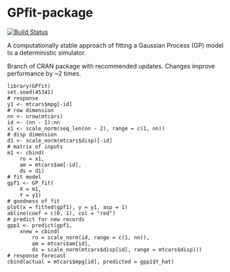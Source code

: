 # GPfit-package

[![Build Status](https://travis-ci.org/CSJCampbell/GPfit-package.svg?branch=master)](https://travis-ci.org/CSJCampbell/GPfit-package)

A computationally stable approach of fitting a Gaussian Process (GP) model to a deterministic simulator. 

Branch of CRAN package with recommended updates. Changes improve performance by ~2 times.

```{r}
library(GPfit)
set.seed(45341)
# response
y1 <- mtcars$mpg[-id]
# row dimension
nn <- nrow(mtcars)
id <- (nn - 1):nn
x1 <- scale_norm(seq_len(nn - 2), range = c(1, nn))
# disp dimension
d1 <- scale_norm(mtcars$disp)[-id]
# matrix of inputs
m1 <- cbind(
    ro = x1,
    am = mtcars$am[-id], 
    ds = d1)
# fit model
gpf1 <- GP_fit(
    X = m1,
    Y = y1)
# goodness of fit
plot(x = fitted(gpf1), y = y1, asp = 1)
abline(coef = c(0, 1), col = "red")
# predict for new records
gpp1 <- predict(gpf1, 
    xnew = cbind(
        ro = scale_norm(id, range = c(1, nn)), 
        am = mtcars$am[id], 
        ds = scale_norm(mtcars$disp[id], range = mtcars$disp)))
# response forecast
cbind(actual = mtcars$mpg[id], predicted = gpp1$Y_hat)
```
